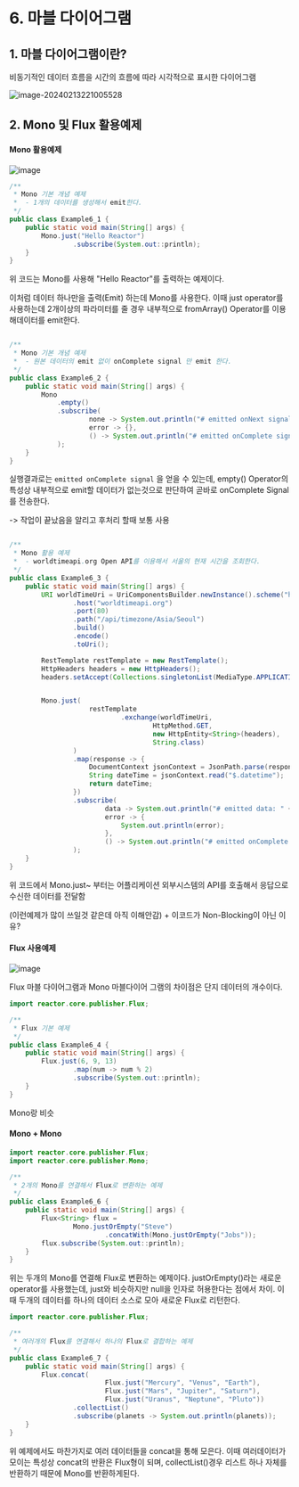 # 6. 마블 다이어그램



## 1. 마블 다이어그램이란?



비동기적인 데이터 흐름을 시간의 흐름에 따라 시각적으로 표시한 다이어그램

![image-20240213221005528](C:\Users\ring9\AppData\Roaming\Typora\typora-user-images\image-20240213221005528.png)

## 2. Mono 및 Flux 활용예제



#### Mono 활용예제

![image](https://github.com/bjpublic/Spring-Reactive/assets/62167266/ece08860-d304-48ff-af7a-11b085fa633f)

```java
/**
 * Mono 기본 개념 예제
 *  - 1개의 데이터를 생성해서 emit한다.
 */
public class Example6_1 {
    public static void main(String[] args) {
        Mono.just("Hello Reactor")
                .subscribe(System.out::println);
    }
}
```

위 코드는 Mono를 사용해 "Hello Reactor"를 출력하는 예제이다.

이처럼 데이터 하나만을 출력(Emit) 하는데 Mono를 사용한다. 이때 just operator를 사용하는데 2개이상의 파라미터를 줄 경우 내부적으로 fromArray() Operator를 이용해데이터를 emit한다.



 ```java
 
 /**
  * Mono 기본 개념 예제
  *  - 원본 데이터의 emit 없이 onComplete signal 만 emit 한다.
  */
 public class Example6_2 {
     public static void main(String[] args) {
         Mono
             .empty()
             .subscribe(
                     none -> System.out.println("# emitted onNext signal"),
                     error -> {},
                     () -> System.out.println("# emitted onComplete signal")
             );
     }
 }
 ```

실행결과로는 `emitted onComplete signal` 을 얻을 수 있는데, empty() Operator의 특성상 내부적으로 emit할 데이터가 없는것으로 판단하여 곧바로  onComplete Signal를 전송한다.

-> 작업이 끝났음을 알리고 후처리 할때 보통 사용





```java

/**
 * Mono 활용 예제
 *  - worldtimeapi.org Open API를 이용해서 서울의 현재 시간을 조회한다.
 */
public class Example6_3 {
    public static void main(String[] args) {
        URI worldTimeUri = UriComponentsBuilder.newInstance().scheme("http")
                .host("worldtimeapi.org")
                .port(80)
                .path("/api/timezone/Asia/Seoul")
                .build()
                .encode()
                .toUri();

        RestTemplate restTemplate = new RestTemplate();
        HttpHeaders headers = new HttpHeaders();
        headers.setAccept(Collections.singletonList(MediaType.APPLICATION_JSON));


        Mono.just(
                    restTemplate
                            .exchange(worldTimeUri,
                                    HttpMethod.GET,
                                    new HttpEntity<String>(headers),
                                    String.class)
                )
                .map(response -> {
                    DocumentContext jsonContext = JsonPath.parse(response.getBody());
                    String dateTime = jsonContext.read("$.datetime");
                    return dateTime;
                })
                .subscribe(
                        data -> System.out.println("# emitted data: " + data),
                        error -> {
                            System.out.println(error);
                        },
                        () -> System.out.println("# emitted onComplete signal")
                );
    }
}
```

위 코드에서 Mono.just~ 부터는 어플리케이션 외부시스템의 API를 호출해서 응답으로 수신한 데이터를 전달함

(이런예제가 많이 쓰일것 같은데 아직 이해안감) +  이코드가 Non-Blocking이 아닌 이유?







#### Flux 사용예제

![image](https://github.com/bjpublic/Spring-Reactive/assets/62167266/e913c6dd-d3cf-45fb-be38-3192f8828997)

Flux 마블 다이어그램과 Mono 마블다이어 그램의 차이점은 단지 데이터의 개수이다.



```java
import reactor.core.publisher.Flux;

/**
 * Flux 기본 예제
 */
public class Example6_4 {
    public static void main(String[] args) {
        Flux.just(6, 9, 13)
                .map(num -> num % 2)
                .subscribe(System.out::println);
    }
}
```

Mono랑 비슷



#### Mono + Mono

```java
import reactor.core.publisher.Flux;
import reactor.core.publisher.Mono;

/**
 * 2개의 Mono를 연결해서 Flux로 변환하는 예제
 */
public class Example6_6 {
    public static void main(String[] args) {
        Flux<String> flux =
                Mono.justOrEmpty("Steve")
                        .concatWith(Mono.justOrEmpty("Jobs"));
        flux.subscribe(System.out::println);
    }
}
```

위는 두개의 Mono를 연결해 Flux로 변환하는 예제이다. justOrEmpty()라는 새로운 operator를 사용했는데, just와 비슷하지만 null을 인자로 허용한다는 점에서 차이. 이때 두개의 데이터를 하나의 데이터 소스로 모아 새로운 Flux로 리턴한다.



```java
import reactor.core.publisher.Flux;

/**
 * 여러개의 Flux를 연결해서 하나의 Flux로 결합하는 예제
 */
public class Example6_7 {
    public static void main(String[] args) {
        Flux.concat(
                        Flux.just("Mercury", "Venus", "Earth"),
                        Flux.just("Mars", "Jupiter", "Saturn"),
                        Flux.just("Uranus", "Neptune", "Pluto"))
                .collectList()
                .subscribe(planets -> System.out.println(planets));
    }
}
```

위 예제에서도 마찬가지로 여러 데이터들을 concat을 통해 모은다. 이때 여러데이터가 모이는 특성상 concat의 반환은 Flux형이 되며, collectList()경우 리스트 하나 자체를 반환하기 때문에 Mono를 반환하게된다.
